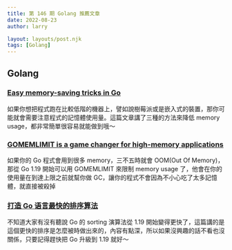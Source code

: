 ```yaml
---
title: 第 146 期 Golang 推薦文章
date: 2022-08-23
author: larry

layout: layouts/post.njk
tags: [Golang]
---
```


## Golang

### [Easy memory-saving tricks in Go](https://www.ribice.ba/golang-memory-savings/)

如果你想把程式跑在比較低階的機器上，譬如說樹莓派或是嵌入式的裝置，那你可能就會需要注意程式的記憶體使用量。這篇文章講了三種的方法來降低 memory usage，都非常簡單很容易就能做到哦～

### [GOMEMLIMIT is a game changer for high-memory applications](https://weaviate.io/blog/2022/08/GOMEMLIMIT-a-Game-Changer-for-High-Memory-Applications.html)

如果你的 Go 程式會用到很多 memory，三不五時就會 OOM(Out Of Memory)，那從 Go 1.19 開始可以用 GOMEMLIMIT 來限制 memory usage 了，他會在你的使用量在到達上限之前就幫你做 GC，讓你的程式不會因為不小心吃了太多記憶體，就直接被殺掉

### [打造 Go 语言最快的排序算法](https://blog.csdn.net/ByteDanceTech/article/details/124464192)

不知道大家有沒有聽說 Go 的 sorting 演算法從 1.19 開始變得更快了，這篇講的是這個更快的排序是怎麼被時做出來的，內容有點深，所以如果沒興趣的話不看也沒關係，只要記得趕快把 Go 升級到 1.19 就好～
